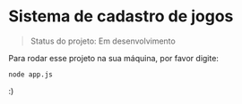 <h1>Sistema de cadastro de jogos</h1>

> Status do projeto: Em desenvolvimento

Para rodar esse projeto na sua máquina, por favor digite:

```
node app.js

```
:)